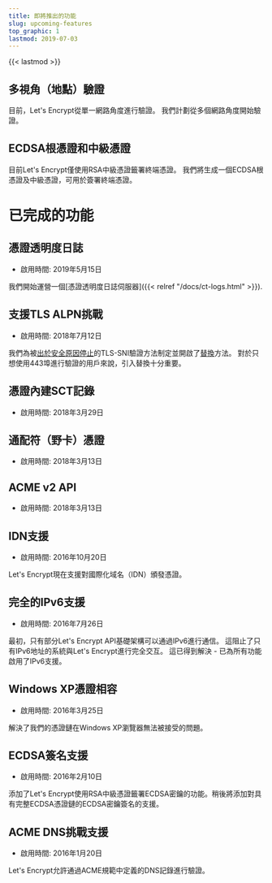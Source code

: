 ```yaml
---
title: 即將推出的功能
slug: upcoming-features
top_graphic: 1
lastmod: 2019-07-03
---
```


{{< lastmod >}}

## 多視角（地點）驗證

目前，Let's Encrypt從單一網路角度進行驗證。 我們計劃從多個網路角度開始驗證。

## ECDSA根憑證和中級憑證

目前Let's Encrypt僅使用RSA中級憑證籤署終端憑證。 我們將生成一個ECDSA根憑證及中級憑證，可用於簽署終端憑證。

# 已完成的功能

## 憑證透明度日誌

* 啟用時間: 2019年5月15日

我們開始運營一個[憑證透明度日誌伺服器]({{< relref "/docs/ct-logs.html" >}}).

## 支援TLS ALPN挑戰

* 啟用時間: 2018年7月12日

我們為被[出於安全原因停止](https://community.letsencrypt.org/t/important-what-you-need-to-know-about-tls-sni-validation-issues/50811)的TLS-SNI驗證方法制定並開啟了[替換](https://datatracker.ietf.org/doc/draft-ietf-acme-tls-alpn/)方法。 對於只想使用443埠進行驗證的用戶來說，引入替換十分重要。

## 憑證內建SCT記錄

* 啟用時間: 2018年3月29日

## 通配符（野卡）憑證

* 啟用時間: 2018年3月13日

## ACME v2 API

* 啟用時間: 2018年3月13日

## IDN支援

* 啟用時間: 2016年10月20日

Let's Encrypt現在支援對國際化域名（IDN）頒發憑證。

## 完全的IPv6支援

* 啟用時間: 2016年7月26日

最初，只有部分Let's Encrypt API基礎架構可以通過IPv6進行通信。 這阻止了只有IPv6地址的系統與Let's Encrypt進行完全交互。 這已得到解決 - 已為所有功能啟用了IPv6支援。

## Windows XP憑證相容

* 啟用時間: 2016年3月25日

解決了我們的憑證鏈在Windows XP瀏覽器無法被接受的問題。

## ECDSA簽名支援

* 啟用時間: 2016年2月10日

添加了Let's Encrypt使用RSA中級憑證籤署ECDSA密鑰的功能。稍後將添加對具有完整ECDSA憑證鏈的ECDSA密鑰簽名的支援。

## ACME DNS挑戰支援

* 啟用時間: 2016年1月20日

Let's Encrypt允許通過ACME規範中定義的DNS記錄進行驗證。
